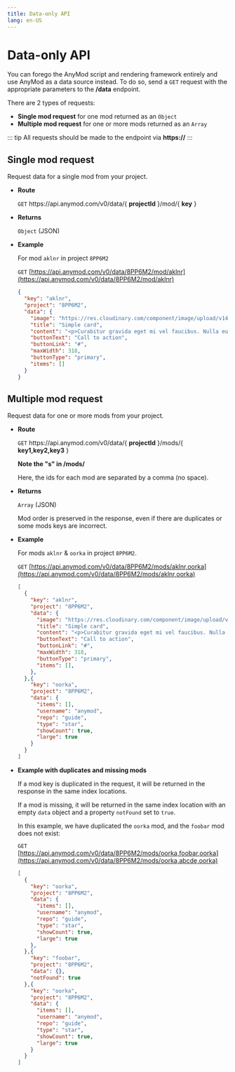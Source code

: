 ```yaml
---
title: Data-only API
lang: en-US
---
```


# Data-only API

You can forego the AnyMod script and rendering framework entirely and use AnyMod as a data source instead. To do so, send a `GET` request with the appropriate parameters to the **/data** endpoint.

There are 2 types of requests:

- **Single mod request** for one mod returned as an `Object`
- **Multiple mod request** for one or more mods returned as an `Array`

::: tip
All requests should be made to the endpoint via **https://**
:::

## Single mod request

Request data for a single mod from your project.

- **Route**

  `GET` https://<span></span>api.anymod.com/v0/data/{ **projectId** }/mod/{ **key** }

- **Returns**

  `Object` (JSON)

- **Example**

  For mod `aklnr` in project `8PP6M2`

  `GET` [https://api.anymod.com/v0/data/8PP6M2/mod/aklnr](https://api.anymod.com/v0/data/8PP6M2/mod/aklnr)

  ```json
  {
    "key": "aklnr",
    "project": "8PP6M2",
    "data": {
      "image": "https://res.cloudinary.com/component/image/upload/v1493774012/gtoavu5nl7r8ucyew9aq.jpg",
      "title": "Simple card",
      "content": "<p>Curabitur gravida eget mi vel faucibus. Nulla euismod non mauris id molestie. Suspendisse potenti.</p>",
      "buttonText": "Call to action",
      "buttonLink": "#",
      "maxWidth": 318,
      "buttonType": "primary",
      "items": []
    }
  }
  ```

## Multiple mod request

Request data for one or more mods from your project.

- **Route**

  `GET` https://<span></span>api.anymod.com/v0/data/{ **projectId** }/mods/{ **key1,key2,key3** }

  **Note the "s" in /mods/**

  Here, the ids for each mod are separated by a comma (no space).

- **Returns**

  `Array` (JSON)

   Mod order is preserved in the response, even if there are duplicates or some mods keys are incorrect.

- **Example**

  For mods `aklnr` & `oorka` in project `8PP6M2`.

  `GET` [https://api.anymod.com/v0/data/8PP6M2/mods/aklnr,oorka](https://api.anymod.com/v0/data/8PP6M2/mods/aklnr,oorka)

  ```json
  [
    {
      "key": "aklnr",
      "project": "8PP6M2",
      "data": {
        "image": "https://res.cloudinary.com/component/image/upload/v1493774012/gtoavu5nl7r8ucyew9aq.jpg",
        "title": "Simple card",
        "content": "<p>Curabitur gravida eget mi vel faucibus. Nulla euismod non mauris id molestie. Suspendisse potenti.</p>",
        "buttonText": "Call to action",
        "buttonLink": "#",
        "maxWidth": 318,
        "buttonType": "primary",
        "items": [],
      },
    },{
      "key": "oorka",
      "project": "8PP6M2",
      "data": {
        "items": [],
        "username": "anymod",
        "repo": "guide",
        "type": "star",
        "showCount": true,
        "large": true
      }
    }
  ]
  ```

- **Example with duplicates and missing mods**

  If a mod key is duplicated in the request, it will be returned in the response in the same index locations. 
  
  If a mod is missing, it will be returned in the same index location with an empty `data` object and a property `notFound` set to `true`.

  In this example, we have duplicated the `oorka` mod, and the `foobar` mod does not exist:

  `GET` [https://api.anymod.com/v0/data/8PP6M2/mods/oorka,foobar,oorka](https://api.anymod.com/v0/data/8PP6M2/mods/oorka,abcde,oorka)

  ```json
  [
    {
      "key": "oorka",
      "project": "8PP6M2",
      "data": {
        "items": [],
        "username": "anymod",
        "repo": "guide",
        "type": "star",
        "showCount": true,
        "large": true
      },
    },{
      "key": "foobar",
      "project": "8PP6M2",
      "data": {},
      "notFound": true
    },{
      "key": "oorka",
      "project": "8PP6M2",
      "data": {
        "items": [],
        "username": "anymod",
        "repo": "guide",
        "type": "star",
        "showCount": true,
        "large": true
      }
    }
  ]
  ```